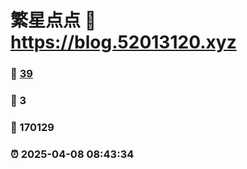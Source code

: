 # 繁星点点 :link: https://blog.52013120.xyz 
### :page_facing_up: [39](https://blog.52013120.xyz/tag.html) 
### :speech_balloon: 3 
### :hibiscus: 170129 
### :alarm_clock: 2025-04-08 08:43:34 
